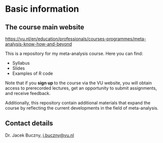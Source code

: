 # Basic information

## The course main website
https://vu.nl/en/education/professionals/courses-programmes/meta-analysis-know-how-and-beyond

This is a repository for my meta-analysis course. Here you can find:
- Syllabus
- Slides
- Examples of R code

Note that if you <b> sign up </b> to the course via the VU website, you will obtain access to prerecorded lectures, get an opportunity to submit assignments, and receive feedback.

Additionally, this repository contain additional materials that expand the course by reflecting the current developments in the field of meta-analysis.

## Contact details
Dr. Jacek Buczny, j.buczny@vu.nl
